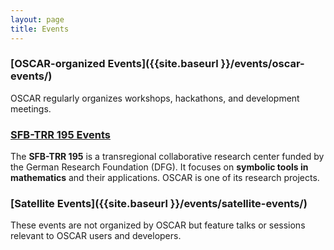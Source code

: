 ```yaml
---
layout: page
title: Events
---
```


### [OSCAR-organized Events]({{site.baseurl }}/events/oscar-events/)
OSCAR regularly organizes workshops, hackathons, and development meetings.

### [SFB-TRR 195 Events](https://www.computeralgebra.de/sfb/events/)
The **SFB-TRR 195** is a transregional collaborative research center funded by the German Research Foundation (DFG). It focuses on **symbolic tools in mathematics** and their applications. OSCAR is one of its research projects.

### [Satellite Events]({{site.baseurl }}/events/satellite-events/)
These events are not organized by OSCAR but feature talks or sessions relevant to OSCAR users and developers.
